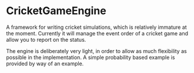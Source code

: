 # CricketGameEngine

A framework for writing cricket simulations, which is relatively immature at the moment. Currently it will manage the
event order of a cricket game and allow you to report on the status.

The engine is deliberately very light, in order to allow as much flexibility as possible in the implementation. A
simple probability based example is provided by way of an example.
